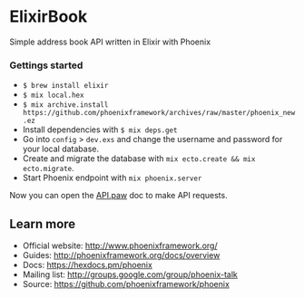 # ElixirBook
Simple address book API written in Elixir with Phoenix

### Gettings started
  * `$ brew install elixir`
  * `$ mix local.hex`
  * `$ mix archive.install https://github.com/phoenixframework/archives/raw/master/phoenix_new.ez` 
  * Install dependencies with `$ mix deps.get`
  * Go into `config` > `dev.exs` and change the username and password for your local database.
  * Create and migrate the database with `mix ecto.create && mix ecto.migrate`. 
  * Start Phoenix endpoint with `mix phoenix.server`

Now you can open the [API.paw](./API.paw) doc to make API requests.

## Learn more

  * Official website: http://www.phoenixframework.org/
  * Guides: http://phoenixframework.org/docs/overview
  * Docs: https://hexdocs.pm/phoenix
  * Mailing list: http://groups.google.com/group/phoenix-talk
  * Source: https://github.com/phoenixframework/phoenix
